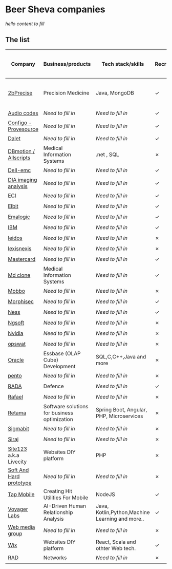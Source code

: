 # Beer Sheva companies


*hello content to fill*

## The list

Company                                                                   | Business/products                              | Tech stack/skills                              | Recruiting  | Job page & other links
-------------------------------------------------                         | -----------------------------                  | ----------------------------                   | ------------| ----------------------
[2bPrecise](https://2bprecisehealth.com/)                                 |  Precision Medicine                            | Java, MongoDB                                  | ✓           | :keyboard: [Jobs](https://2bprecisehealth.com/join-the-team/) , [Linkedin jobs](https://www.linkedin.com/jobs/search/?currentJobId=2209212831&keywords=allscripts&originalSubdomain=il)
[Audio codes](https://www.audiocodes.com/)                                | *Need to fill in*                              | *Need to fill in*                              | ✓           | :keyboard: [Jobs](https://www.audiocodes.com/careers/positions?countryGroup=Israel)
[Configo - Provesource](https://provesrc.com)                             | *Need to fill in*                              | *Need to fill in*                              | ✓           | :keyboard: [Jobs](https://provesrc.com/career/)
[Dalet](https://www.dalet.com/)                                           | *Need to fill in*                              | *Need to fill in*                              | ✓           | :keyboard: [Jobs](https://jobs.dalet.com/)
[DBmotion / Allscripts](https://www.allscripts.com/solution/dbmotion/)    | Medical Information Systems                    | .net , SQL                                     | ✗           | 
[Dell-emc](https://www.delltechnologies.com/)                             | *Need to fill in*                              | *Need to fill in*                              | ✓           | :keyboard: [Jobs](https://jobs.dell.com/search-jobs/Beersheba%2C%20Israel/375/4/294640-294952-295530/31x25181/34x7913/50/2)
[DIA imaging analysis](https://www.dia-analysis.com/)                     | *Need to fill in*                              | *Need to fill in*                              | ✓           | :keyboard: [Jobs](https://www.dia-analysis.com/careers)
[ECI](https://www.ecitele.com/)                                           | *Need to fill in*                              | *Need to fill in*                              | ✓           | :keyboard: [Jobs](https://career.ecitele.com/Careers/)
[Elbit](https://elbitsystems.com/)                                        | *Need to fill in*                              | *Need to fill in*                              | ✓           | :keyboard: [Jobs](https://elbitsystemscareer.com/index.php?option=com_hunter&view=searchresults&hunter-search-regions[0]=7&hunter-search-btn=%D7%97%D7%A4%D7%A9/%D7%99&Itemid=205&lang=%D7%A2%D7%91)
[Emalogic](http://www.emalogic.com/)                                      | *Need to fill in*                              | *Need to fill in*                              | ✓           | :keyboard: [Jobs](https://www.linkedin.com/jobs/view/2209419814/?refId=2521931271603818847822&trackingId=HdMybtxeQINtc8T9zSdMLg%3D%3D)
[IBM](https://www.research.ibm.com/haifa/ccoe/index.shtml)                | *Need to fill in*                              | *Need to fill in*                              | ✓           | :keyboard: [Jobs](https://www.research.ibm.com/haifa/ccoe/cyber.shtml)
[leidos](https://www.leidos.com/)                                         | *Need to fill in*                              | *Need to fill in*                              | ✗           | :keyboard:
[lexisnexis](https://www.lexisnexis.com/en-us/gateway.page)               | *Need to fill in*                              | *Need to fill in*                              | ✗           | :keyboard:
[Mastercard](https://www.mastercard.co.il/)                               | *Need to fill in*                              | *Need to fill in*                              | ✓           | :keyboard: [Jobs](https://mastercard.jobs/jobs/?location=Be%27er+Sheva)
[Md clone](https://www.mdclone.com/)                                      | Medical Information Systems                    | *Need to fill in*                              | ✓           | :keyboard: [Jobs](https://www.mdclone.com/careers)
[Mobbo](https://www.mobbo.com/)                                           | *Need to fill in*                              | *Need to fill in*                              | ✗           | :keyboard: [Jobs](https://www.negevjobs.co.il/find/index/e/940)
[Morphisec](https://www.morphisec.com/)                                   | *Need to fill in*                              | *Need to fill in*                              | ✓           | :keyboard: [Jobs](https://www.morphisec.com/careers)
[Ness](https://www.ness-tech.co.il/)                                      | *Need to fill in*                              | *Need to fill in*                              | ✓           | :keyboard: [Jobs](https://www.ness-tech.co.il/careers/recruit)
[Ngsoft](site)                                                            | *Need to fill in*                              | *Need to fill in*                              | ✗           | :keyboard: [Jobs]()
[Nvidia](site)                                                            | *Need to fill in*                              | *Need to fill in*                              | ✗           | :keyboard: [Jobs]()
[opswat](site)                                                            | *Need to fill in*                              | *Need to fill in*                              | ✗           | :keyboard: [Jobs]()
[Oracle](https://www.oracle.com/)                                         | Essbase (OLAP Cube) Development                | SQL,C,C++,Java and more                        | ✗           | :keyboard: [Jobs](https://www.oracle.com/corporate/careers/)
[pento](site)                                                             | *Need to fill in*                              | *Need to fill in*                              | ✗           | :keyboard: [Jobs]()
[RADA](https://www.rada.com/)                                             | Defence                                        | *Need to fill in*                              | ✓           | :keyboard: [Jobs](https://www.comeet.com/jobs/rada/73.009)
[Rafael](site)                                                            | *Need to fill in*                              | *Need to fill in*                              | ✗           | :keyboard: [Jobs]()
[Retama](site)                                                            | Software solutions for business optimization   | Spring Boot, Angular, PHP, Microservices       | ✗           | 
[Sigmabit](site)                                                          | *Need to fill in*                              | *Need to fill in*                              | ✗           | :keyboard: [Jobs]()
[Siraj](site)                                                             | *Need to fill in*                              | *Need to fill in*                              | ✗           | :keyboard: [Jobs]()
[Site123](https://site123.com) a.k.a Livecity                             | Websites DIY platform                          | PHP                                            | ✗           | :keyboard: [Jobs]()
[Soft And Hard prototype](site)                                           | *Need to fill in*                              | *Need to fill in*                              | ✗           | :keyboard: [Jobs]()
[Tap Mobile](https://tap.pm)                                              | Creating Hit Utilities For Mobile              | NodeJS                                         | ✓           | :keyboard: [Jobs](https://tap.pm/jobs/)
[Voyager Labs](https://voyagerlabs.co/)                                   | AI-Driven Human Relationship Analysis          | Java, Kotlin,Python,Machine Learning and more..| ✓           | :keyboard: [Jobs](https://voyagerlabs.co/careers/co/southern-israel/all/)
[Web media group](site)                                                   | *Need to fill in*                              | *Need to fill in*                              | ✗           | :keyboard: [Jobs]()
[Wix](https://www.wix.com/)                                               | Websites DIY platform                          | React, Scala and othter Web tech.              | ✓           | :keyboard: [Jobs](https://www.wix.com/jobs/locations/beer-sheva)
[RAD](https://www.rad.com/)                                               | Networks                                       | *Need to fill in*                              | ✗           | :keyboard: [Jobs]()
